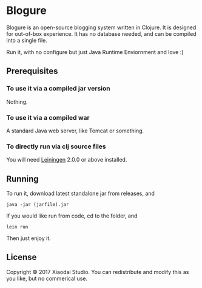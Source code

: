 # Blogure

Blogure is an open-source blogging system written in Clojure. It is designed for out-of-box experience.
It has no database needed, and can be compiled into a single file.

Run it, with no configure but just Java Runtime Enviornment and love :)

## Prerequisites

### To use it via a compiled jar version
Nothing.

### To use it via a compiled war
A standard Java web server, like Tomcat or something.

### To directly run via clj source files

You will need [Leiningen][] 2.0.0 or above installed.

[leiningen]: https://github.com/technomancy/leiningen

## Running

To run it, download latest standalone jar from releases, and 
~~~
java -jar (jarfile).jar 
~~~

If you would like run from code,
cd to the folder, and
~~~
lein run
~~~

Then just enjoy it.

## License

Copyright © 2017 Xiaodai Studio.
You can redistribute and modify this as you like, but no commerical use.
